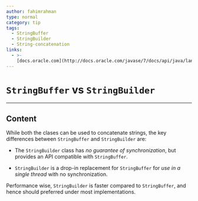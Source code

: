 ```yaml
---
author: fahimrahman
type: normal
category: tip
tags:
  - StringBuffer
  - StringBuilder
  - String-concatenation
links:
  - >-
    [docs.oracle.com](http://docs.oracle.com/javase/7/docs/api/java/lang/StringBuilder.html){website}
---
```


# `StringBuffer` vs `StringBuilder`


---

## Content

While both the clases can be used to concatenate strings, the key differences between `StringBuffer` and `StringBuilder` are:

* The `StringBuilder` class has *no guarantee of synchronization*, but provides an API compatible with `StringBuffer`. 

* `StringBuilder` is a drop-in replacement for `StringBuffer` for *use in a single thread* with no synchronization. 

Performance wise, `StringBuilder` is faster compared to `StringBuffer`, and hence should preferred under most implementations.
